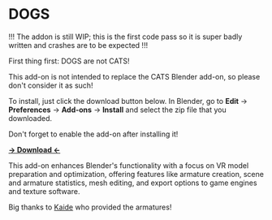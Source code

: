 # DOGS

!!! The addon is still WIP; this is the first code pass so it is super badly written and crashes are to be expected !!!

First thing first: DOGS are not CATS!

This add-on is not intended to replace the CATS Blender add-on, so please don't consider it as such!

To install, just click the download button below. In Blender, go to **Edit** -> **Preferences** -> **Add-ons** -> **Install** and select the zip file that you downloaded.

Don't forget to enable the add-on after installing it!

**[-> Download <-](https://github.com/Maro-3D/DOGS/archive/refs/heads/main.zip)**

This add-on enhances Blender's functionality with a focus on VR model preparation and optimization, offering features like armature creation, scene and armature statistics, mesh editing, and export options to game engines and texture software.

Big thanks to [Kaide](https://x.com/Kaideart) who provided the armatures!
